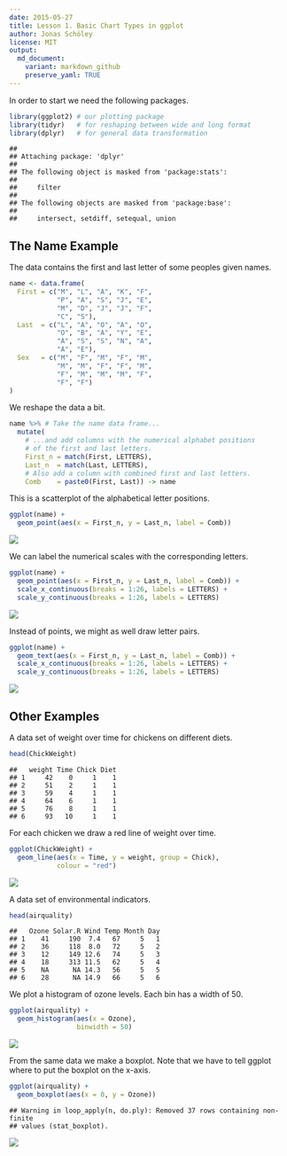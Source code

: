 ```yaml
---
date: 2015-05-27
title: Lesson 1. Basic Chart Types in ggplot
author: Jonas Schöley
license: MIT
output:
  md_document:
    variant: markdown_github
    preserve_yaml: TRUE
---
```


In order to start we need the following packages.

``` r
library(ggplot2) # our plotting package
library(tidyr)   # for reshaping between wide and long format
library(dplyr)   # for general data transformation
```

    ## 
    ## Attaching package: 'dplyr'
    ## 
    ## The following object is masked from 'package:stats':
    ## 
    ##     filter
    ## 
    ## The following objects are masked from 'package:base':
    ## 
    ##     intersect, setdiff, setequal, union

The Name Example
----------------

The data contains the first and last letter of some peoples given names.

``` r
name <- data.frame(
  First = c("M", "L", "A", "K", "F",
            "P", "A", "S", "J", "E",
            "M", "D", "J", "J", "F",
            "C", "S"),
  Last  = c("L", "A", "O", "A", "O",
            "O", "B", "A", "Y", "E",
            "A", "S", "S", "N", "A",
            "A", "E"),
  Sex   = c("M", "F", "M", "F", "M",
            "M", "M", "F", "F", "M",
            "F", "M", "M", "M", "F",
            "F", "F")
)
```

We reshape the data a bit.

``` r
name %>% # Take the name data frame...
  mutate(
    # ...and add columns with the numerical alphabet positions
    # of the first and last letters.
    First_n = match(First, LETTERS),
    Last_n  = match(Last, LETTERS),
    # Also add a column with combined first and last letters.
    Comb    = paste0(First, Last)) -> name
```

This is a scatterplot of the alphabetical letter positions.

``` r
ggplot(name) +
  geom_point(aes(x = First_n, y = Last_n, label = Comb))
```

![](2015-05-27-lesson1-intro_files/figure-markdown_github/unnamed-chunk-4-1.png)

We can label the numerical scales with the corresponding letters.

``` r
ggplot(name) +
  geom_point(aes(x = First_n, y = Last_n, label = Comb)) +
  scale_x_continuous(breaks = 1:26, labels = LETTERS) +
  scale_y_continuous(breaks = 1:26, labels = LETTERS)
```

![](2015-05-27-lesson1-intro_files/figure-markdown_github/unnamed-chunk-5-1.png)

Instead of points, we might as well draw letter pairs.

``` r
ggplot(name) +
  geom_text(aes(x = First_n, y = Last_n, label = Comb)) +
  scale_x_continuous(breaks = 1:26, labels = LETTERS) +
  scale_y_continuous(breaks = 1:26, labels = LETTERS)
```

![](2015-05-27-lesson1-intro_files/figure-markdown_github/unnamed-chunk-6-1.png)

Other Examples
--------------

A data set of weight over time for chickens on different diets.

``` r
head(ChickWeight)
```

    ##   weight Time Chick Diet
    ## 1     42    0     1    1
    ## 2     51    2     1    1
    ## 3     59    4     1    1
    ## 4     64    6     1    1
    ## 5     76    8     1    1
    ## 6     93   10     1    1

For each chicken we draw a red line of weight over time.

``` r
ggplot(ChickWeight) +
  geom_line(aes(x = Time, y = weight, group = Chick),
            colour = "red")
```

![](2015-05-27-lesson1-intro_files/figure-markdown_github/unnamed-chunk-8-1.png)

A data set of environmental indicators.

``` r
head(airquality)
```

    ##   Ozone Solar.R Wind Temp Month Day
    ## 1    41     190  7.4   67     5   1
    ## 2    36     118  8.0   72     5   2
    ## 3    12     149 12.6   74     5   3
    ## 4    18     313 11.5   62     5   4
    ## 5    NA      NA 14.3   56     5   5
    ## 6    28      NA 14.9   66     5   6

We plot a histogram of ozone levels. Each bin has a width of 50.

``` r
ggplot(airquality) +
  geom_histogram(aes(x = Ozone),
                 binwidth = 50)
```

![](2015-05-27-lesson1-intro_files/figure-markdown_github/unnamed-chunk-10-1.png)

From the same data we make a boxplot. Note that we have to tell ggplot where to put the boxplot on the x-axis.

``` r
ggplot(airquality) +
  geom_boxplot(aes(x = 0, y = Ozone))
```

    ## Warning in loop_apply(n, do.ply): Removed 37 rows containing non-finite
    ## values (stat_boxplot).

![](2015-05-27-lesson1-intro_files/figure-markdown_github/unnamed-chunk-11-1.png)
